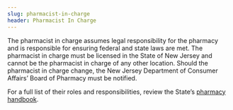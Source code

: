 ```yaml
---
slug: pharmacist-in-charge
header: Pharmacist In Charge
---
```


The pharmacist in charge assumes legal responsibility for the pharmacy and is responsible for ensuring federal and state laws are met. The pharmacist in charge must be licensed in the State of New Jersey and cannot be the pharmacist in charge of any other location. Should the pharmacist in charge change, the New Jersey Department of Consumer Affairs’ Board of Pharmacy must be notified.

For a full list of their roles and responsibilities, review the State’s [pharmacy handbook](https://www.njconsumeraffairs.gov/regulations/Chapter-39-State-Board-of-Pharmacy.pdf).

